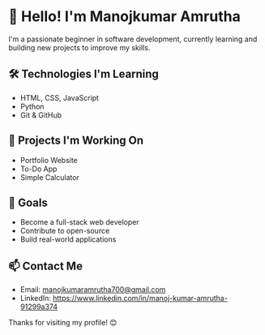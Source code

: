 # 👋 Hello! I'm Manojkumar Amrutha

I'm a passionate beginner in software development, currently learning and building new projects to improve my skills.

## 🛠️ Technologies I'm Learning
- HTML, CSS, JavaScript
- Python
- Git & GitHub

## 📌 Projects I'm Working On
- Portfolio Website
- To-Do App
- Simple Calculator

## 🎯 Goals
- Become a full-stack web developer
- Contribute to open-source
- Build real-world applications

## 📫 Contact Me
- Email: manojkumaramrutha700@gmail.com
- LinkedIn: https://www.linkedin.com/in/manoj-kumar-amrutha-91299a374

Thanks for visiting my profile! 😊

